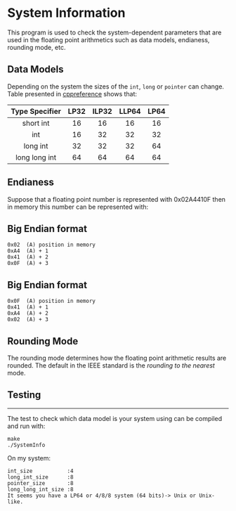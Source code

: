 # System Information

This program is used to check the system-dependent parameters that
are used in the floating point arithmetics such as data models,
endianess, rounding mode, etc.

## Data Models

Depending on the system the sizes of the `int`, `long` or `pointer`
can change. Table presented in
[cppreference](https://en.cppreference.com/w/cpp/language/types) shows
that:

| Type Specifier  | LP32 | ILP32 | LLP64 | LP64 |
|:---------------:|:----:|:-----:|:-----:|:----:|
|    short int    |  16  |  16   |  16   |  16  |
|       int       |  16  |  32   |  32   |  32  |
|    long int     |  32  |  32   |  32   |  64  |
| long long int   |  64  |  64   |  64   |  64  |

## Endianess

Suppose that a floating point number is represented with 0x02A4410F
then in memory this number can be represented with:

Big Endian format
-----------------

    0x02  (A) position in memory
    0xA4  (A) + 1
    0x41  (A) + 2
    0x0F  (A) + 3

Big Endian format
-----------------

    0x0F  (A) position in memory
    0x41  (A) + 1
    0xA4  (A) + 2
    0x02  (A) + 3

## Rounding Mode

The rounding mode determines how the floating point arithmetic results
are rounded. The default in the IEEE standard is the _rounding to the
nearest_ mode.

## Testing
----------

The test to check which data model is your system using can be
compiled and run with:

    make
    ./SystemInfo

On my system:

    int_size           :4
    long_int_size      :8
    pointer_size       :8
    long_long_int_size :8
    It seems you have a LP64 or 4/8/8 system (64 bits)-> Unix or Unix-like.


